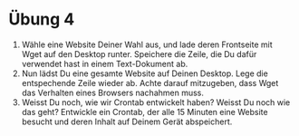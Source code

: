 # Übung 4

1. Wähle eine Website Deiner Wahl aus, und lade deren Frontseite mit Wget auf den Desktop runter. Speichere die Zeile, die Du dafür verwendet hast in einem Text-Dokument ab.
2. Nun lädst Du eine gesamte Website auf Deinen Desktop. Lege die entspechende Zeile wieder ab. Achte darauf mitzugeben, dass Wget das Verhalten eines Browsers nachahmen muss.
3. Weisst Du noch, wie wir Crontab entwickelt haben? Weisst Du noch wie das geht? Entwickle ein Crontab, der alle 15 Minuten eine Website besucht und deren Inhalt auf Deinem Gerät abspeichert.
